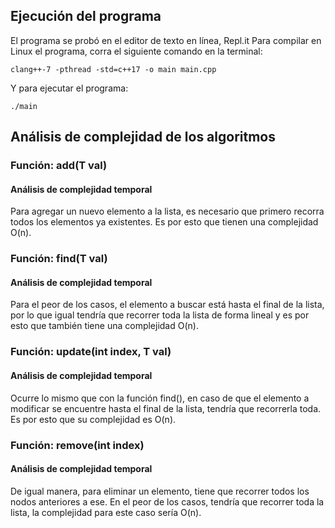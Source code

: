 ## Ejecución del programa
El programa se probó en el editor de texto en línea, Repl.it
Para compilar en Linux el programa, corra el siguiente comando en la terminal:
~~~
clang++-7 -pthread -std=c++17 -o main main.cpp
~~~
Y para ejecutar el programa:
~~~
./main
~~~

## Análisis de complejidad de los algoritmos
### Función: add(T val)
#### Análisis de complejidad temporal
Para agregar un nuevo elemento a la lista, es necesario que primero recorra todos los elementos ya existentes. Es por esto que tienen una complejidad O(n).

### Función: find(T val)
#### Análisis de complejidad temporal
Para el peor de los casos, el elemento a buscar está hasta el final de la lista, por lo que igual tendría que recorrer toda la lista de forma lineal y es por esto que también tiene una complejidad O(n).

### Función: update(int index, T val)
#### Análisis de complejidad temporal
Ocurre lo mismo que con la función find(), en caso de que el elemento a modificar se encuentre hasta el final de la lista, tendría que recorrerla toda. Es por esto que su complejidad es O(n).

### Función: remove(int index)
#### Análisis de complejidad temporal
De igual manera, para eliminar un elemento, tiene que recorrer todos los nodos anteriores a ese. En el peor de los casos, tendría que recorrer toda la lista, la complejidad para este caso sería O(n).